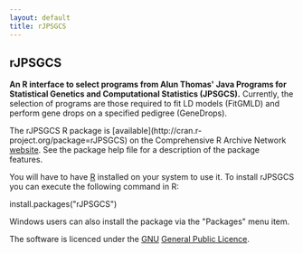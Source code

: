 ```yaml
---
layout: default
title: rJPSGCS
---
```


## rJPSGCS

<p><b>An R interface to select programs from Alun Thomas' Java Programs for Statistical Genetics and Computational Statistics (JPSGCS).</b> Currently, the selection of programs are those required to fit LD models (FitGMLD) and perform gene drops on a specified pedigree (GeneDrops).</p>
<p>The rJPSGCS R package is [available](http://cran.r-project.org/package=rJPSGCS) on the Comprehensive R Archive Network <a href="http://cran.r-project.org">website</a>. See the package help file for a description of the package features.</p>
<p>You will have to have <a href="http://www.r-project.org">R</a> installed on your system to use it. To install rJPSGCS you can execute the following command in R:</p>
<p>install.packages(&quot;rJPSGCS&quot;)</p>
<p>Windows users can also install the package via the &quot;Packages&quot; menu item.</p>
<p>The software is licenced under the <a href="http://www.gnu.org">GNU</a> <a href="http://www.gnu.org/copyleft/gpl.html">General Public Licence</a>.</p>
